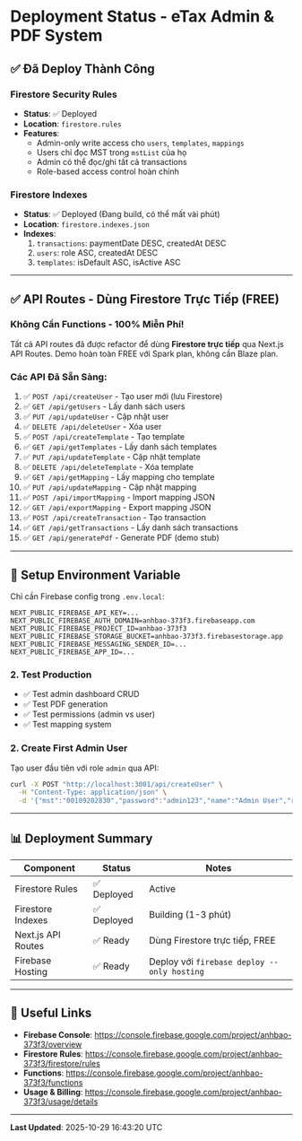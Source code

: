 # Deployment Status - eTax Admin & PDF System

## ✅ Đã Deploy Thành Công

### Firestore Security Rules
- **Status**: ✅ Deployed
- **Location**: `firestore.rules`
- **Features**:
  - Admin-only write access cho `users`, `templates`, `mappings`
  - Users chỉ đọc MST trong `mstList` của họ
  - Admin có thể đọc/ghi tất cả transactions
  - Role-based access control hoàn chỉnh

### Firestore Indexes
- **Status**: ✅ Deployed (Đang build, có thể mất vài phút)
- **Location**: `firestore.indexes.json`
- **Indexes**:
  1. `transactions`: paymentDate DESC, createdAt DESC
  2. `users`: role ASC, createdAt DESC  
  3. `templates`: isDefault ASC, isActive ASC

---

## ✅ API Routes - Dùng Firestore Trực Tiếp (FREE)

### Không Cần Functions - 100% Miễn Phí!

Tất cả API routes đã được refactor để dùng **Firestore trực tiếp** qua Next.js API Routes. Demo hoàn toàn FREE với Spark plan, không cần Blaze plan.

### Các API Đã Sẵn Sàng:

1. ✅ `POST /api/createUser` - Tạo user mới (lưu Firestore)
2. ✅ `GET /api/getUsers` - Lấy danh sách users
3. ✅ `PUT /api/updateUser` - Cập nhật user
4. ✅ `DELETE /api/deleteUser` - Xóa user
5. ✅ `POST /api/createTemplate` - Tạo template
6. ✅ `GET /api/getTemplates` - Lấy danh sách templates
7. ✅ `PUT /api/updateTemplate` - Cập nhật template
8. ✅ `DELETE /api/deleteTemplate` - Xóa template
9. ✅ `GET /api/getMapping` - Lấy mapping cho template
10. ✅ `PUT /api/updateMapping` - Cập nhật mapping
11. ✅ `POST /api/importMapping` - Import mapping JSON
12. ✅ `GET /api/exportMapping` - Export mapping JSON
13. ✅ `POST /api/createTransaction` - Tạo transaction
14. ✅ `GET /api/getTransactions` - Lấy danh sách transactions
15. ✅ `GET /api/generatePdf` - Generate PDF (demo stub)

---

## 📝 Setup Environment Variable

Chỉ cần Firebase config trong `.env.local`:
```env
NEXT_PUBLIC_FIREBASE_API_KEY=...
NEXT_PUBLIC_FIREBASE_AUTH_DOMAIN=anhbao-373f3.firebaseapp.com
NEXT_PUBLIC_FIREBASE_PROJECT_ID=anhbao-373f3
NEXT_PUBLIC_FIREBASE_STORAGE_BUCKET=anhbao-373f3.firebasestorage.app
NEXT_PUBLIC_FIREBASE_MESSAGING_SENDER_ID=...
NEXT_PUBLIC_FIREBASE_APP_ID=...
```

### 2. Test Production
- ✅ Test admin dashboard CRUD
- ✅ Test PDF generation
- ✅ Test permissions (admin vs user)
- ✅ Test mapping system

### 2. Create First Admin User
Tạo user đầu tiên với role `admin` qua API:
```bash
curl -X POST "http://localhost:3001/api/createUser" \
  -H "Content-Type: application/json" \
  -d '{"mst":"00109202830","password":"admin123","name":"Admin User","role":"admin","mstList":["00109202830"]}'
```

---

## 📊 Deployment Summary

| Component | Status | Notes |
|-----------|--------|-------|
| Firestore Rules | ✅ Deployed | Active |
| Firestore Indexes | ✅ Deployed | Building (1-3 phút) |
| Next.js API Routes | ✅ Ready | Dùng Firestore trực tiếp, FREE |
| Firebase Hosting | ✅ Ready | Deploy với `firebase deploy --only hosting` |

---

## 🔗 Useful Links

- **Firebase Console**: https://console.firebase.google.com/project/anhbao-373f3/overview
- **Firestore Rules**: https://console.firebase.google.com/project/anhbao-373f3/firestore/rules
- **Functions**: https://console.firebase.google.com/project/anhbao-373f3/functions
- **Usage & Billing**: https://console.firebase.google.com/project/anhbao-373f3/usage/details

---

**Last Updated**: 2025-10-29 16:43:20 UTC

